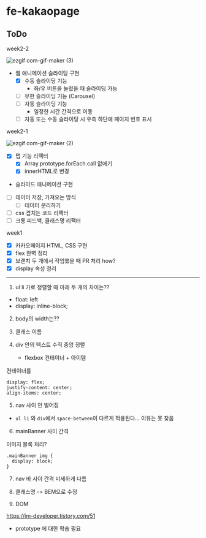 # fe-kakaopage

## ToDo

week2-2

![ezgif com-gif-maker (3)](https://user-images.githubusercontent.com/68533016/155644659-21251a4a-2538-407f-98d0-0f096b74d1d8.gif)

- 웹 애니메이션 슬라이딩 구현
  - [x] 수동 슬라이딩 기능
    - 좌/우 버튼을 눌렀을 때 슬라이딩 가능
  - [ ] 무한 슬라이딩 기능 (Carousel)
  - [ ] 자동 슬라이딩 기능
    - 일정한 시간 간격으로 이동
  - [ ] 자동 또는 수동 슬라이딩 시 우측 하단에 페이지 번호 표시

week2-1

![ezgif com-gif-maker (2)](https://user-images.githubusercontent.com/68533016/155253767-995e99e5-aed1-4883-991c-c399a27615cb.gif)

- [x] 탭 기능 리팩터
  - [x] Array.prototype.forEach.call 없애기
  - [x] innerHTML로 변경
- 슬라이드 애니메이션 구현
- [ ] 데이터 저장, 가져오는 방식
  - [ ] 데이터 분리하기
- [ ] css 겹치는 코드 리팩터
- [ ] 크롱 피드백, 클래스명 리팩터

week1

- [x] 카카오페이지 HTML, CSS 구현
- [x] flex 완벽 정리
- [x] 브랜치 두 개에서 작업했을 때 PR 처리 how?
- [x] display 속성 정리

---

1. ul li 가로 정렬할 때 아래 두 개의 차이는??

- float: left
- display: inline-block;

2. body의 width는??
3. 클래스 이름
4. div 안의 텍스트 수직 중앙 정렬

   - flexbox 컨테이너 + 아이템

컨테이너를

```
display: flex;
justify-content: center;
align-items: center;
```

5. nav 사이 안 벌어짐

- `ul li` 와 `div`에서 `space-between`이 다르게 적용된다... 이유는 못 찾음

6. mainBanner 사이 간격

이미지 블록 처리?

```
.mainBanner img {
  display: block;
}
```

7. nav 바 사이 간격 미세하게 다름

8. 클래스명 -> BEM으로 수정

9. DOM

https://im-developer.tistory.com/51

- prototype 에 대한 학습 필요
